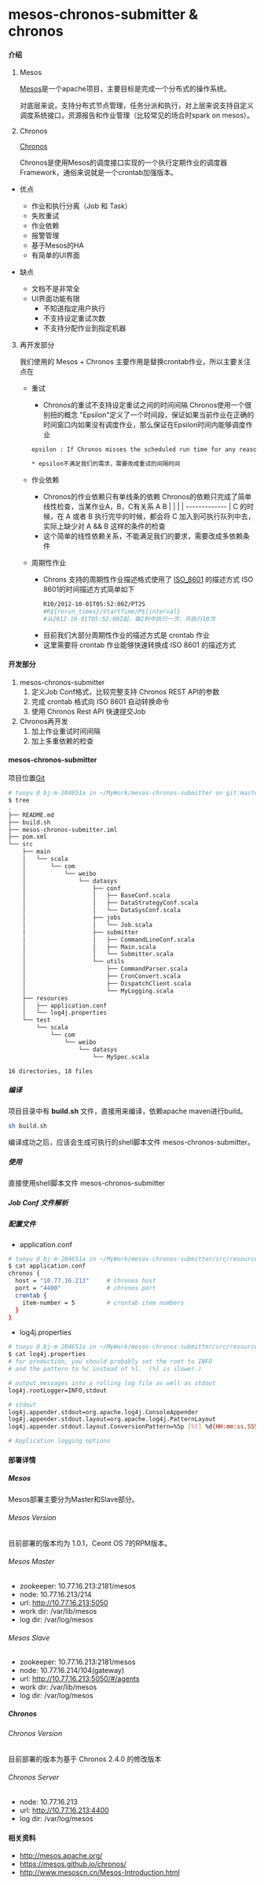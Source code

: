 mesos-chronos-submitter & chronos
=======================

#### 介绍
1. Mesos

	[Mesos](http://mesos.apache.org/)是一个apache项目，主要目标是完成一个分布式的操作系统。

	对底层来说，支持分布式节点管理，任务分派和执行，对上层来说支持自定义调度系统接口，资源报告和作业管理（比较常见的场合时spark on mesos）。

2. Chronos

	[Chronos](https://mesos.github.io/chronos/)

    Chronos是使用Mesos的调度接口实现的一个执行定期作业的调度器Framework，通俗来说就是一个crontab加强版本。

* 优点
	* 作业和执行分离（Job 和 Task）
	* 失败重试
	* 作业依赖
	* 报警管理
	* 基于Mesos的HA
	* 有简单的UI界面

* 缺点
	* 文档不是非常全
	* UI界面功能有限
		* 不知道指定用户执行
		* 不支持设定重试次数
		* 不支持分配作业到指定机器

3. 再开发部分

	我们使用的 Mesos + Chronos 主要作用是替换crontab作业，所以主要关注点在
    * 重试
    	* Chronos的重试不支持设定重试之间的时间间隔
    	Chronos使用一个很别扭的概念 "Epsilon"定义了一个时间段，保证如果当前作业在正确的时间窗口内如果没有调度作业，那么保证在Epsilon时间内能够调度作业
        ```bash
        epsilon : If Chronos misses the scheduled run time for any reason, it will still run the job if the time is within this interval. Epsilon must be formatted like an ISO 8601 Duration.```

		* epsilon不满足我们的需求，需要改成重试的间隔时间

    * 作业依赖
    	* Chronos的作业依赖只有单线条的依赖
    	Chronos的依赖只完成了简单线性检查，当某作业A，B，C有关系
        		A   		 B
                |			|
                |			|
                -------------
					  |
                      C
		的时候，在 A 或者 B 执行完毕的时候，都会将 C 加入到可执行队列中去，实际上缺少对 A && B 这样的条件的检查
        * 这个简单的线性依赖关系，不能满足我们的要求，需要改成多依赖条件

	* 周期性作业
		* Chrons 支持的周期性作业描述格式使用了 [ISO_8601](https://en.wikipedia.org/wiki/ISO_8601) 的描述方式
			ISO 8601的时间描述方式简单如下
            ```bash
            R10/2012-10-01T05:52:00Z/PT2S
            #R${rerun_times}/StartTime/P${interval}
            #从2012-10-01T05:52:00Z起，每2秒中执行一次，共执行10次
            ```
		* 目前我们大部分周期性作业的描述方式是 crontab 作业
		* 这里需要将 crontab 作业能够快速转换成 ISO 8601 的描述方式

#### 开发部分
1. mesos-chronos-submitter
	1. 定义Job Conf格式，比较完整支持 Chronos REST API的参数
	2. 完成 crontab 格式向 ISO 8601 自动转换命令
	2. 使用 Chronos Rest API 快速提交Job
2. Chronos再开发
	1. 加上作业重试时间间隔
	2. 加上多重依赖的检查

#### mesos-chronos-submitter
项目位置[Git](http://git.intra.weibo.com/datastrategy/startup/tree/master/project/mesos-chronos-submitter)
```bash
# tuoyu @ bj-m-204651a in ~/MyWork/mesos-chronos-submitter on git:master x [22:59:19]
$ tree
.
├── README.md
├── build.sh
├── mesos-chronos-submitter.iml
├── pom.xml
└── src
    ├── main
    │   └── scala
    │       └── com
    │           └── weibo
    │               └── datasys
    │                   ├── conf
    │                   │   ├── BaseConf.scala
    │                   │   ├── DataStrategyConf.scala
    │                   │   └── DataSysConf.scala
    │                   ├── jobs
    │                   │   └── Job.scala
    │                   ├── submitter
    │                   │   ├── CommandLineConf.scala
    │                   │   ├── Main.scala
    │                   │   └── Submitter.scala
    │                   └── utils
    │                       ├── CommandParser.scala
    │                       ├── CronConvert.scala
    │                       ├── DispatchClient.scala
    │                       └── MyLogging.scala
    ├── resources
    │   ├── application.conf
    │   └── log4j.properties
    └── test
        └── scala
            └── com
                └── weibo
                    └── datasys
                        └── MySpec.scala

16 directories, 18 files
```

##### 编译
项目目录中有 **build.sh** 文件，直接用来编译，依赖apache maven进行build。
```bash
sh build.sh
```
编译成功之后，应该会生成可执行的shell脚本文件 mesos-chronos-submitter。

##### 使用
直接使用shell脚本文件 mesos-chronos-submitter


##### Job Conf 文件解析

##### 配置文件

* application.conf
```bash
# tuoyu @ bj-m-204651a in ~/MyWork/mesos-chronos-submitter/src/resources on git:master x [23:10:01] C:1
$ cat application.conf
chronos {
  host = "10.77.16.213"		# chronos host
  port = "4400"				# chronos port
  crontab {
    item-number = 5			# crontab item numbers
  }
}
```

* log4j.properties

```bash
# tuoyu @ bj-m-204651a in ~/MyWork/mesos-chronos-submitter/src/resources on git:master x [23:11:24]
$ cat log4j.properties
# for production, you should probably set the root to INFO
# and the pattern to %c instead of %l.  (%l is slower.)

# output messages into a rolling log file as well as stdout
log4j.rootLogger=INFO,stdout

# stdout
log4j.appender.stdout=org.apache.log4j.ConsoleAppender
log4j.appender.stdout.layout=org.apache.log4j.PatternLayout
log4j.appender.stdout.layout.ConversionPattern=%5p [%t] %d{HH:mm:ss,SSS} %m%n

# Application logging options
```

#### 部署详情
##### Mesos
Mesos部署主要分为Master和Slave部分。

###### Mesos Version
目前部署的版本均为 1.0.1，Ceont OS 7的RPM版本。

###### Mesos Master
* zookeeper: 10.77.16.213:2181/mesos
* node: 10.77.16.213/214
* url: http://10.77.16.213:5050
* work dir: /var/lib/mesos
* log dir: /var/log/mesos

###### Mesos Slave
* zookeeper: 10.77.16.213:2181/mesos
* node: 10.77.16.214/104(gateway)
* url: http://10.77.16.213:5050/#/agents
* work dir: /var/lib/mesos
* log dir: /var/log/mesos

##### Chronos

###### Chronos Version
目前部署的版本为基于 Chronos 2.4.0 的修改版本

###### Chronos Server
* node: 10.77.16.213
* url: http://10.77.16.213:4400
* log dir: /var/log/mesos

#### 相关资料
* http://mesos.apache.org/
* https://mesos.github.io/chronos/
* http://www.mesoscn.cn/Mesos-Introduction.html